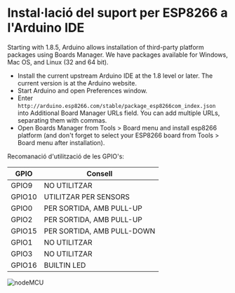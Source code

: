 # Instal·lació del suport per ESP8266 a l'Arduino IDE

Starting with 1.8.5, Arduino allows installation of third-party platform packages using Boards Manager. We have packages available for Windows, Mac OS, and Linux (32 and 64 bit).

* Install the current upstream Arduino IDE at the 1.8 level or later. The current version is at the Arduino website.
* Start Arduino and open Preferences window.
* Enter `http://arduino.esp8266.com/stable/package_esp8266com_index.json ` into Additional Board Manager URLs field. You can add multiple URLs, separating them with commas.
* Open Boards Manager from Tools > Board menu and install esp8266 platform (and don't forget to select your ESP8266 board from Tools > Board menu after installation).

Recomanació d'utilització de les GPIO's:

| GPIO | Consell |
|---|---|
| GPIO9 | NO UTILITZAR |
| GPIO10 | UTILITZAR PER SENSORS |
| GPIO0 | PER SORTIDA, AMB PULL-UP |
| GPIO2 | PER SORTIDA, AMB PULL-UP |
| GPIO15 | PER SORTIDA, AMB PULL-DOWN |
| GPIO1 | NO UTILITZAR |
| GPIO3 | NO UTILITZAR |
| GPIO16 | BUILTIN LED |

![nodeMCU](https://i2.wp.com/www.esploradores.com/wp-content/uploads/2016/08/PINOUT-NodeMCU-1_1.8.png?fit=1026%2C570)
